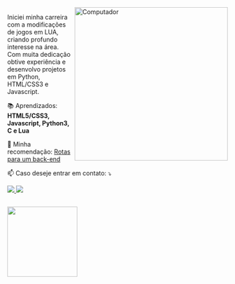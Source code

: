 <img src="https://raw.githubusercontent.com/MicaelliMedeiros/micaellimedeiros/master/image/computer-illustration.png" width="350px" align="right" alt="Computador">

<p align="left"> 
  Iniciei minha carreira com a modificações de jogos em LUA, criando profundo interesse na área.
  Com muita dedicação obtive experiência e desenvolvo projetos em Python, HTML/CSS3 e Javascript.
</p>

<p align="left">
  📚 Aprendizados: <strong>HTML5/CSS3, Javascript, Python3, C e Lua</strong>
</p>

<p align="left">

  📌 Minha recomendação: [Rotas para um back-end](https://github.com/iaZe/Estudos)
  
</p>


<p align="left">
  📫 Caso deseje entrar em contato: ⤵️
</p>

<p align="left">
  <a href="#" alt="Gmail">
    <img src="https://img.shields.io/badge/-Gmail-FF0000?style=flat-square&labelColor=FF0000&logo=gmail&logoColor=white&link=mailto:nieltvrs@gmail.com" />
  </a>
  <a href="http://www.linkedin.com/in/nieltvrs" alt="Linkedin">
    <img src="https://img.shields.io/badge/-Linkedin-190b6c?style=flat-square&logo=Linkedin&logoColor=white"/>
  </a>
</p>

##

<div style="display: inline_block">
  <a href="https://github.com/iaZe"></a>
  <img height="160em" src="https://github-readme-stats.vercel.app/api/top-langs/?username=iaZe&layout=compact&count_private=true&langs_count=8&theme=midnight-purple"/>
</div>
